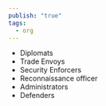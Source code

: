 ```yaml
---
publish: "true"
tags:
  - org
---
```

- Diplomats
- Trade Envoys
- Security Enforcers
- Reconnaissance officer
- Administrators
- Defenders